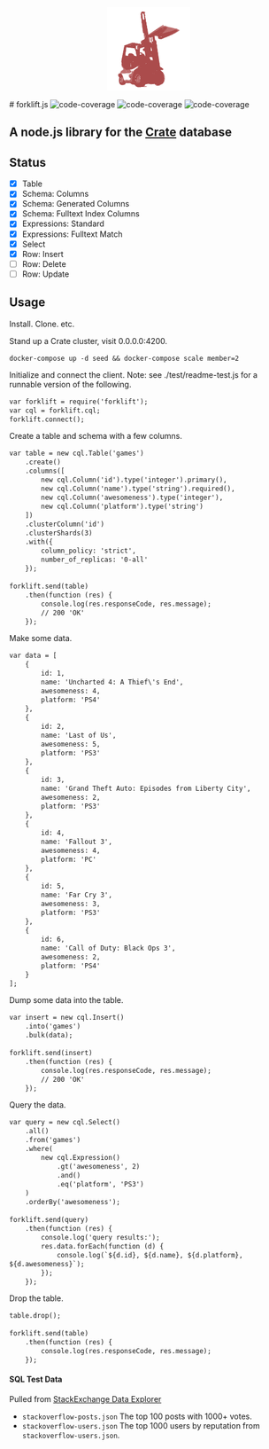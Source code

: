 
<p align='center'>
    <img src='./forklift.png' alt='forklift.js' width=150>
</p>
# forklift.js
<img src='https://img.shields.io/badge/coverage-93%25-brightgreen.svg?style=flat-square' alt='code-coverage'>
<img src='https://img.shields.io/badge/license-MIT-blue.svg?style=flat-square' alt='code-coverage'>
<img src='https://img.shields.io/badge/npm-not%20yet-red.svg?style=flat-square' alt='code-coverage'>

## A node.js library for the [Crate](crate.io) database

## Status

- [x] Table
- [x] Schema: Columns
- [x] Schema: Generated Columns
- [x] Schema: Fulltext Index Columns
- [x] Expressions: Standard
- [x] Expressions: Fulltext Match
- [x] Select
- [x] Row: Insert
- [ ] Row: Delete
- [ ] Row: Update

## Usage

Install. Clone. etc.

Stand up a Crate cluster, visit 0.0.0.0:4200.
```
docker-compose up -d seed && docker-compose scale member=2
```

Initialize and connect the client.
Note: see ./test/readme-test.js for a runnable version of the following.
```
var forklift = require('forklift');
var cql = forklift.cql;
forklift.connect();
```

Create a table and schema with a few columns.
```
var table = new cql.Table('games')
    .create()
    .columns([
        new cql.Column('id').type('integer').primary(),
        new cql.Column('name').type('string').required(),
        new cql.Column('awesomeness').type('integer'),
        new cql.Column('platform').type('string')
    ])
    .clusterColumn('id')
    .clusterShards(3)
    .with({
        column_policy: 'strict',
        number_of_replicas: '0-all'
    });

forklift.send(table)
    .then(function (res) {
        console.log(res.responseCode, res.message);
        // 200 'OK'
    });
```

Make some data.
```
var data = [
    {
        id: 1,
        name: 'Uncharted 4: A Thief\'s End',
        awesomeness: 4,
        platform: 'PS4'
    },
    {
        id: 2,
        name: 'Last of Us',
        awesomeness: 5,
        platform: 'PS3'
    },
    {
        id: 3,
        name: 'Grand Theft Auto: Episodes from Liberty City',
        awesomeness: 2,
        platform: 'PS3'
    },
    {
        id: 4,
        name: 'Fallout 3',
        awesomeness: 4,
        platform: 'PC'
    },
    {
        id: 5,
        name: 'Far Cry 3',
        awesomeness: 3,
        platform: 'PS3'
    },
    {
        id: 6,
        name: 'Call of Duty: Black Ops 3',
        awesomeness: 2,
        platform: 'PS4'
    }
];
```

Dump some data into the table.
```
var insert = new cql.Insert()
    .into('games')
    .bulk(data);

forklift.send(insert)
    .then(function (res) {
        console.log(res.responseCode, res.message);
        // 200 'OK'
    });
```

Query the data.
```
var query = new cql.Select()
    .all()
    .from('games')
    .where(
        new cql.Expression()
            .gt('awesomeness', 2)
            .and()
            .eq('platform', 'PS3')
    )
    .orderBy('awesomeness');

forklift.send(query)
    .then(function (res) {
        console.log('query results:');
        res.data.forEach(function (d) {
            console.log(`${d.id}, ${d.name}, ${d.platform}, ${d.awesomeness}`);
        });
    });
```

Drop the table.
```
table.drop();

forklift.send(table)
    .then(function (res) {
        console.log(res.responseCode, res.message);
    });
```

#### SQL Test Data
Pulled from [StackExchange Data Explorer](http://data.stackexchange.com/stackoverflow/query/new)
- `stackoverflow-posts.json` The top 100 posts with 1000+ votes.
- `stackoverflow-users.json` The top 1000 users by reputation from `stackoverflow-users.json`.

